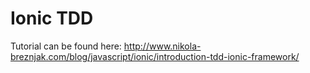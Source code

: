 # Ionic TDD

Tutorial can be found here: http://www.nikola-breznjak.com/blog/javascript/ionic/introduction-tdd-ionic-framework/